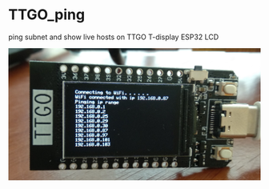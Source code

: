 # TTGO_ping 

ping subnet and show live hosts on TTGO T-display ESP32 LCD

![](https://github.com/mikerr/TTGO_ping/blob/main/IMG_20210425_144122.jpg)
